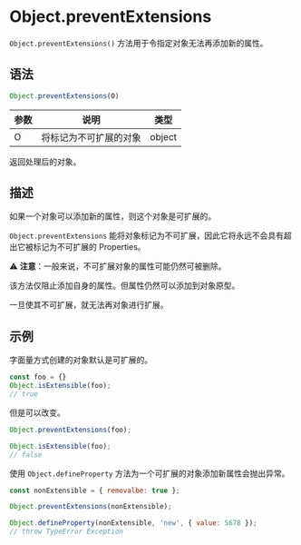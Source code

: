 # Object.preventExtensions

`Object.preventExtensions()` 方法用于令指定对象无法再添加新的属性。

## 语法

```js
Object.preventExtensions(O)
```

| 参数 | 说明                   | 类型   |
| ---- | ---------------------- | ------ |
| O    | 将标记为不可扩展的对象 | object |

返回处理后的对象。

## 描述

如果一个对象可以添加新的属性，则这个对象是可扩展的。

`Object.preventExtensions` 能将对象标记为不可扩展，因此它将永远不会具有超出它被标记为不可扩展的 Properties。

⚠️ **注意**：一般来说，不可扩展对象的属性可能仍然可被删除。

该方法仅阻止添加自身的属性。但属性仍然可以添加到对象原型。

一旦使其不可扩展，就无法再对象进行扩展。

## 示例

字面量方式创建的对象默认是可扩展的。

```js
const foo = {}
Object.isExtensible(foo);
// true
```

但是可以改变。

```js
Object.preventExtensions(foo);

Object.isExtensible(foo);
// false
```

使用 `Object.defineProperty` 方法为一个可扩展的对象添加新属性会抛出异常。

```js
const nonExtensible = { removalbe: true };

Object.preventExtensions(nonExtensible);

Object.defineProperty(nonExtensible, 'new', { value: 5678 });
// throw TypeError Exception
```

